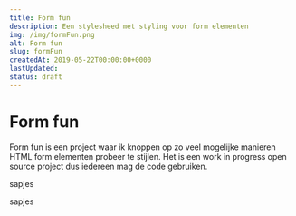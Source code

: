 ```yaml
---
title: Form fun
description: Een stylesheed met styling voor form elementen
img: /img/formFun.png
alt: Form fun
slug: formFun
createdAt: 2019-05-22T00:00:00+0000
lastUpdated:
status: draft
---
```


# Form fun

Form fun is een project waar ik knoppen op zo veel mogelijke manieren HTML form elementen probeer te stijlen.
Het is een work in progress open source project dus iedereen mag de code gebruiken.

<icon-link href="https://github.com/Vuurvos1/FormFun" target="_blank" icon="launch">sapjes</icon-link>

<icon-link href="https://github.com/Vuurvos1/FormFun" icon="github">sapjes</icon-link>

